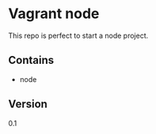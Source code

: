 Vagrant node
=========

This repo is perfect to start a node project.

Contains
----------
* node

Version
----
0.1
